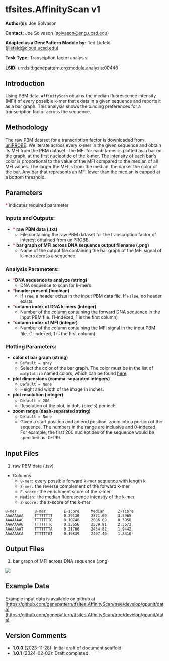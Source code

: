# tfsites.AffinityScan v1

**Author(s):** Joe Solvason  

**Contact:** Joe Solvason (solvason@eng.ucsd.edu)

**Adapted as a GenePattern Module by:** Ted Liefeld (jliefeld@cloud.ucsd.edu)

**Task Type:** Transciption factor analysis

**LSID:**  urn:lsid:genepattern.org:module.analysis:00446


## Introduction

Using PBM data, `AffinityScan` obtains the median fluorescence intensity (MFI) of every possible k-mer that exists in a given sequence and reports it as a bar graph. This analysis shows the binding preferences for a transcription factor across the sequence. 

## Methodology

The raw PBM dataset for a transcription factor is downloaded from [uniPROBE](http://the_brain.bwh.harvard.edu/uniprobe/). We iterate across every k-mer in the given sequence and obtain its MFI from the PBM dataset. The MFI for each k-mer is plotted as a bar on the graph, at the first nucleotide of the k-mer. The intensity of each bar's color is proportional to the value of the MFI compared to the median of all MFI values. The larger the MFI is from the median, the darker the color of the bar. Any bar that represents an MFI lower than the median is capped at a bottom threshold. 

## Parameters

<span style="color: red;">*</span> indicates required parameter

### Inputs and Outputs: 

- <span style="color: red;">*</span> **raw PBM data (.txt)**
    - File containing the raw PBM dataset for the transcription factor of interest obtained from uniPROBE. 
- <span style="color: red;">*</span> **bar graph of MFI across DNA sequence output filename (.png)**
    -  Name of the output file containing the bar graph of the MFI signal of k-mers across a sequence. 
 
### Analysis Parameters:

- <span style="color: red;">*</span>**DNA sequence to analyze (string)**
    - DNA sequence to scan for k-mers
- <span style="color: red;">*</span>**header present (boolean)**
    - If `True`, a header exists in the input PBM data file. If `False`, no header exists.
- <span style="color: red;">*</span>**column index of DNA k-mers (integer)**
    - Number of the column containing the forward DNA sequence in the input PBM file. (1-indexed, 1 is the first column)
- <span style="color: red;">*</span>**column index of MFI (integer)**
    - Number of the column containing the MFI signal in the input PBM file. (1-indexed, 1 is the first column)
 
### Plotting Parameters:
- **color of bar graph (string)**
    - `Default = gray`
    - Select the color of the bar graph. The color must be in the list of `matplotlib` named colors, which can be found [here](https://matplotlib.org/stable/gallery/color/named_colors.html).
- **plot dimensions (comma-separated integers)**
    - `Default = None`
    - Height and width of the image in inches.
- **plot resolution (integer)**
    - `Default = 200`
    - Resolution of the plot, in dots (pixels) per inch.
- **zoom range (dash-separated string)**
    - `Default = None`
    - Given a start position and an end position, zoom into a portion of the sequence. The numbers in the range are inclusive and 0-indexed. For example, the first 200 nucleotides of the sequence would be specified as: 0-199.


## Input Files

1.  raw PBM data (.tsv)
- Columns
    - `8-mer:` every possible forward k-mer sequence with length k
    - `8-mer:` the reverse complement of the forward k-mer
    - `E-score:` the enrichment score of the k-mer
    - `Median:` the median fluorescence intensity of the k-mer
    - `Z-score:` the z-score of the k-mer 

```
8-mer        8-mer        E-score     Median      Z-score
AAAAAAAA     TTTTTTTT     0.29130     2871.60     3.5965
AAAAAAAC     TTTTTTTG     0.10748     2086.00     0.3958
AAAAAAAG     TTTTTTTC     0.23656     2539.91     2.3673
AAAAAAAT     TTTTTTTA     0.21760     2434.82     1.9442
AAAAAACA     TTTTTTGT     0.19839     2407.46     1.8310
```
       
## Output Files

1. bar graph of MFI across DNA sequence (.png)

<img src="./03-output_zrs-enhancer-signal.png"/> 
    
  
## Example Data

Example input data is available on github at [https://github.com/genepattern/tfsites.AffinityScan/tree/develop/gpunit/data](https://github.com/genepattern/tfsites.AffinityScan/tree/develop/gpunit/data)
    
    
## Version Comments

- **1.0.0** (2023-11-28): Initial draft of document scaffold.
- **1.0.1** (2024-02-02): Draft completed.
